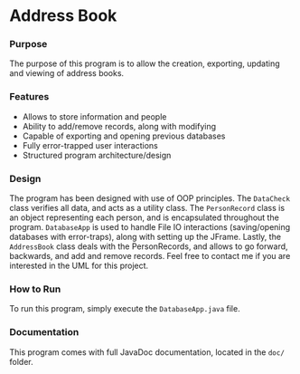 # Address Book
### Purpose
The purpose of this program is to allow the creation, exporting, updating and viewing of address books.

### Features
* Allows to store information and people
* Ability to add/remove records, along with modifying
* Capable of exporting and opening previous databases
* Fully error-trapped user interactions
* Structured program architecture/design

### Design
The program has been designed with use of OOP principles. The `DataCheck` class verifies all data, and acts as a utility class. The `PersonRecord` class is an object representing each person, and is encapsulated throughout the program. `DatabaseApp` is used to handle File IO interactions (saving/opening databases with error-traps), along with setting up the JFrame. Lastly, the `AddressBook` class deals with the PersonRecords, and allows to go forward, backwards, and add and remove records. Feel free to contact me if you are interested in the UML for this project.

### How to Run
To run this program, simply execute the `DatabaseApp.java` file.

### Documentation
This program comes with full JavaDoc documentation, located in the `doc/` folder.